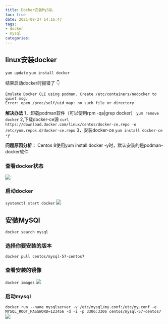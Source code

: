 ```yaml
---
title: Docker安装MySQL
toc: true
date: 2021-08-27 14:16:47
tags: 
- docker
- mysql
categories:
---
```


## linux安装docker
`yum update`
`yum install docker`

结果启动docker时报错了 👇
```
Emulate Docker CLI using podman. Create /etc/containers/nodocker to quiet msg.
Error: open /proc/self/uid_map: no such file or directory
```

**解决办法**
1，卸载podman软件（可以使用rpm -qa|grep docker）
`yum remove docker`
2,下载docker-ce源
`curl https://download.docker.com/linux/centos/docker-ce.repo -o /etc/yum.repos.d/docker-ce.repo`
3，安装docker-ce
`yum install docker-ce -y`

**问题原因分析：**
Centos 8使用yum install docker -y时，默认安装的是podman-docker软件

### 查看docker状态
<img src = 'https://xcu-oss.oss-cn-beijing.aliyuncs.com/image/gao/20210827142038.png'>

### 启动docker
`systemctl start docker`
<img src="https://xcu-oss.oss-cn-beijing.aliyuncs.com/image/gao/20210827142309.png">

## 安装MySQl
`docker search mysql`

### **选择你要安装的版本**
`docker pull centos/mysql-57-centos7`

### **查看安装的镜像**
`docker images`
<img src="https://xcu-oss.oss-cn-beijing.aliyuncs.com/image/gao/20210827142710.png">

### **启动mysql**
`docker run --name mysqlserver -v /etc/mysql/my.conf:/etc/my.conf -e MYSQL_ROOT_PASSWORD=123456 -d -i -p 3306:3306 centos/mysql-57-centos7`
<img src="https://xcu-oss.oss-cn-beijing.aliyuncs.com/image/gao/20210827143045.png">

